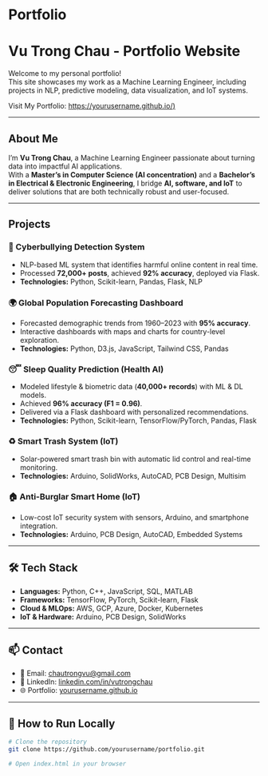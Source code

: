 # Portfolio
# Vu Trong Chau - Portfolio Website

Welcome to my personal portfolio!  
This site showcases my work as a Machine Learning Engineer, including projects in NLP, predictive modeling, data visualization, and IoT systems.  

Visit My Portfolio: [https://yourusername.github.io/)](https://vuchau0802.github.io/Portfolio/)  

---

## About Me
I’m **Vu Trong Chau**, a Machine Learning Engineer passionate about turning data into impactful AI applications.  
With a **Master’s in Computer Science (AI concentration)** and a **Bachelor’s in Electrical & Electronic Engineering**, I bridge **AI, software, and IoT** to deliver solutions that are both technically robust and user-focused.  

---

## Projects

### 🧠 Cyberbullying Detection System
- NLP-based ML system that identifies harmful online content in real time.  
- Processed **72,000+ posts**, achieved **92% accuracy**, deployed via Flask.  
- **Technologies:** Python, Scikit-learn, Pandas, Flask, NLP  

### 🌍 Global Population Forecasting Dashboard
- Forecasted demographic trends from 1960–2023 with **95% accuracy**.  
- Interactive dashboards with maps and charts for country-level exploration.  
- **Technologies:** Python, D3.js, JavaScript, Tailwind CSS, Pandas  

### 😴 Sleep Quality Prediction (Health AI)
- Modeled lifestyle & biometric data (**40,000+ records**) with ML & DL models.  
- Achieved **96% accuracy (F1 = 0.96)**.  
- Delivered via a Flask dashboard with personalized recommendations.  
- **Technologies:** Python, Scikit-learn, TensorFlow/PyTorch, Pandas, Flask  

### ♻️ Smart Trash System (IoT)
- Solar-powered smart trash bin with automatic lid control and real-time monitoring.  
- **Technologies:** Arduino, SolidWorks, AutoCAD, PCB Design, Multisim  

### 🏠 Anti-Burglar Smart Home (IoT)
- Low-cost IoT security system with sensors, Arduino, and smartphone integration.  
- **Technologies:** Arduino, PCB Design, AutoCAD, Embedded Systems  

---

## 🛠️ Tech Stack
- **Languages:** Python, C++, JavaScript, SQL, MATLAB  
- **Frameworks:** TensorFlow, PyTorch, Scikit-learn, Flask  
- **Cloud & MLOps:** AWS, GCP, Azure, Docker, Kubernetes  
- **IoT & Hardware:** Arduino, PCB Design, SolidWorks  

---

## 📫 Contact
- 📧 Email: [chautrongvu@gmail.com](mailto:chautrongvu@gmail.com)  
- 🔗 LinkedIn: [linkedin.com/in/vutrongchau](https://linkedin.com/in/vutrongchau)  
- 🌐 Portfolio: [yourusername.github.io](https://yourusername.github.io)  

---

## 📌 How to Run Locally
```bash
# Clone the repository
git clone https://github.com/yourusername/portfolio.git

# Open index.html in your browser
